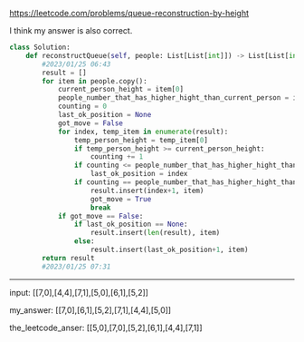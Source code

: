 https://leetcode.com/problems/queue-reconstruction-by-height


I think my answer is also correct.



```python
class Solution:
    def reconstructQueue(self, people: List[List[int]]) -> List[List[int]]:
        #2023/01/25 06:43
        result = []
        for item in people.copy():
            current_person_height = item[0]
            people_number_that_has_higher_hight_than_current_person = item[1]
            counting = 0
            last_ok_position = None
            got_move = False
            for index, temp_item in enumerate(result):
                temp_person_height = temp_item[0]
                if temp_person_height >= current_person_height:
                    counting += 1
                if counting <= people_number_that_has_higher_hight_than_current_person:
                    last_ok_position = index
                if counting == people_number_that_has_higher_hight_than_current_person:
                    result.insert(index+1, item)
                    got_move = True
                    break
            if got_move == False:
                if last_ok_position == None:
                    result.insert(len(result), item)
                else:
                    result.insert(last_ok_position+1, item)
        return result
        #2023/01/25 07:31
```

___


input:  [[7,0],[4,4],[7,1],[5,0],[6,1],[5,2]]

my_answer: [[7,0],[6,1],[5,2],[7,1],[4,4],[5,0]]

the_leetcode_anser: [[5,0],[7,0],[5,2],[6,1],[4,4],[7,1]]

